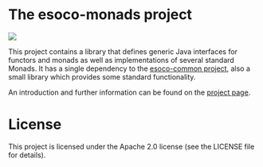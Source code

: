 # The esoco-monads project

[![](https://github.com/esoco/esoco-monads/workflows/Build/badge.svg)](https://github.com/esoco/esoco-monads/actions)

This project contains a library that defines generic Java interfaces for
functors and monads as well as implementations of several standard Monads. It
has a single dependency to
the [esoco-common project](https://esoco.github.io/esoco-common/), also a small
library which provides some standard functionality.

An introduction and further information can be found on
the [project page](https://esoco.github.io/esoco-monads/).

# License

This project is licensed under the Apache 2.0 license (see the LICENSE file for
details).
